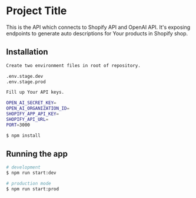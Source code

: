 # Project Title

This is the API which connects to Shopify API and OpenAI API.
It's exposing endpoints to generate auto descriptions for Your products in Shopify shop.

## Installation

```bash
Create two environment files in root of repository.

.env.stage.dev
.env.stage.prod

Fill up Your API keys.

OPEN_AI_SECRET_KEY=
OPEN_AI_ORGANIZATION_ID=
SHOPIFY_APP_API_KEY=
SHOPIFY_API_URL=
PORT=3000

$ npm install
```

## Running the app

```bash
# development
$ npm run start:dev

# production mode
$ npm run start:prod
```
